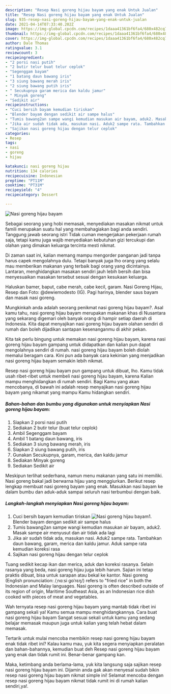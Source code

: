 ```yaml
---
description: "Resep Nasi goreng hijau bayam yang enak Untuk Jualan"
title: "Resep Nasi goreng hijau bayam yang enak Untuk Jualan"
slug: 935-resep-nasi-goreng-hijau-bayam-yang-enak-untuk-jualan
date: 2021-04-14T07:33:40.202Z
image: https://img-global.cpcdn.com/recipes/1daaa41361bf6fa4/680x482cq70/nasi-goreng-hijau-bayam-foto-resep-utama.jpg
thumbnail: https://img-global.cpcdn.com/recipes/1daaa41361bf6fa4/680x482cq70/nasi-goreng-hijau-bayam-foto-resep-utama.jpg
cover: https://img-global.cpcdn.com/recipes/1daaa41361bf6fa4/680x482cq70/nasi-goreng-hijau-bayam-foto-resep-utama.jpg
author: Dale Thomas
ratingvalue: 3.1
reviewcount: 3
recipeingredient:
- "2 porsi nasi putih"
- "2 butir telur buat telur ceplok"
- "Segenggam bayam"
- "1 batang daun bawang iris"
- "3 siung bawang merah iris"
- "2 siung bawang putih iris"
- " Secukupnya garam merica dan kaldu jamur"
- " Minyak goreng"
- "Sedikit air"
recipeinstructions:
- "Cuci bersih bayam kemudian tiriskan"
- "Blender bayam dengan sedikit air sampe halus"
- "Tumis bawang2an sampe wangi kemudian masukan air bayam, aduk2. Masak sampe air menyusut dan air tidak ada lagi"
- "Jika air sudah tidak ada, masukan nasi. Aduk2 sampe rata. Tambahkan daun bawang, garam, merica dan kaldu jamur. Aduk sampe rata kemudian koreksi rasa"
- "Sajikan nasi goreng hijau dengan telur ceplok"
categories:
- Resep
tags:
- nasi
- goreng
- hijau

katakunci: nasi goreng hijau 
nutrition: 134 calories
recipecuisine: Indonesian
preptime: "PT11M"
cooktime: "PT31M"
recipeyield: "4"
recipecategory: Dessert

---
```



![Nasi goreng hijau bayam](https://img-global.cpcdn.com/recipes/1daaa41361bf6fa4/680x482cq70/nasi-goreng-hijau-bayam-foto-resep-utama.jpg)

Sebagai seorang yang hobi memasak, menyediakan masakan nikmat untuk famili merupakan suatu hal yang membahagiakan bagi anda sendiri. Tanggung jawab seorang istri Tidak cuman mengerjakan pekerjaan rumah saja, tetapi kamu juga wajib menyediakan kebutuhan gizi tercukupi dan olahan yang dimakan keluarga tercinta mesti nikmat.

Di zaman  saat ini, kalian memang mampu mengorder panganan jadi tanpa harus capek mengolahnya dulu. Tetapi banyak juga lho orang yang selalu mau memberikan makanan yang terbaik bagi orang yang dicintainya. Lantaran, menghidangkan masakan sendiri jauh lebih bersih dan bisa menyesuaikan masakan tersebut sesuai dengan kesukaan keluarga. 

Haluskan bamer, baput, cabe merah, cabe kecil, garam. Nasi Goreng Hijau, Resep dan Foto: @dewiemodesto (IG). Pagi harinya, blender saus bayam dan masak nasi goreng.

Mungkinkah anda adalah seorang penikmat nasi goreng hijau bayam?. Asal kamu tahu, nasi goreng hijau bayam merupakan makanan khas di Nusantara yang sekarang digemari oleh banyak orang di hampir setiap daerah di Indonesia. Kita dapat menyajikan nasi goreng hijau bayam olahan sendiri di rumah dan boleh dijadikan santapan kesenanganmu di akhir pekan.

Kita tak perlu bingung untuk memakan nasi goreng hijau bayam, karena nasi goreng hijau bayam gampang untuk didapatkan dan kalian pun dapat mengolahnya sendiri di rumah. nasi goreng hijau bayam boleh diolah memalui beragam cara. Kini pun ada banyak cara kekinian yang menjadikan nasi goreng hijau bayam semakin lebih nikmat.

Resep nasi goreng hijau bayam pun gampang untuk dibuat, lho. Kamu tidak usah ribet-ribet untuk membeli nasi goreng hijau bayam, karena Kalian mampu menghidangkan di rumah sendiri. Bagi Kamu yang akan mencobanya, di bawah ini adalah resep menyajikan nasi goreng hijau bayam yang nikamat yang mampu Kamu hidangkan sendiri.

<!--inarticleads1-->

##### Bahan-bahan dan bumbu yang digunakan untuk menyiapkan Nasi goreng hijau bayam:

1. Siapkan 2 porsi nasi putih
1. Sediakan 2 butir telur (buat telur ceplok)
1. Ambil Segenggam bayam
1. Ambil 1 batang daun bawang, iris
1. Sediakan 3 siung bawang merah, iris
1. Siapkan 2 siung bawang putih, iris
1. Gunakan  Secukupnya, garam, merica, dan kaldu jamur
1. Sediakan  Minyak goreng
1. Sediakan Sedikit air


Meskipun terlihat sederhana, namun menu makanan yang satu ini memiliki. Nasi goreng bakal jadi berwarna hijau yang menggiurkan. Berikut resep lengkap membuat nasi goreng bayam yang enak. Masukkan nasi bayam ke dalam bumbu dan aduk-aduk sampai seluruh nasi terbumbui dengan baik. 

<!--inarticleads2-->

##### Langkah-langkah menyiapkan Nasi goreng hijau bayam:

1. Cuci bersih bayam kemudian tiriskan
<img src="https://img-global.cpcdn.com/steps/2751e009d5e6b195/160x128cq70/nasi-goreng-hijau-bayam-langkah-memasak-1-foto.jpg" alt="Nasi goreng hijau bayam">1. Blender bayam dengan sedikit air sampe halus
1. Tumis bawang2an sampe wangi kemudian masukan air bayam, aduk2. Masak sampe air menyusut dan air tidak ada lagi
1. Jika air sudah tidak ada, masukan nasi. Aduk2 sampe rata. Tambahkan daun bawang, garam, merica dan kaldu jamur. Aduk sampe rata kemudian koreksi rasa
1. Sajikan nasi goreng hijau dengan telur ceplok


Tuang sedikit kecap ikan dan merica, aduk dan koreksi rasanya. Selain rasanya yang beda, nasi goreng hijau juga lebih harum. Sajian ini tetap praktis dibuat, bisa untuk sarapan atau bekal ke kantor. Nasi goreng (English pronunciation: /ˌnɑːsi ɡɒˈrɛŋ/) refers to &#34;fried rice&#34; in both the Indonesian and Malay languages. Nasi goreng is often described outside of its region of origin, Maritime Southeast Asia, as an Indonesian rice dish cooked with pieces of meat and vegetables. 

Wah ternyata resep nasi goreng hijau bayam yang mantab tidak ribet ini gampang sekali ya! Kamu semua mampu menghidangkannya. Cara buat nasi goreng hijau bayam Sangat sesuai sekali untuk kamu yang sedang belajar memasak maupun juga untuk kalian yang telah hebat dalam memasak.

Tertarik untuk mulai mencoba membikin resep nasi goreng hijau bayam enak tidak ribet ini? Kalau kamu mau, yuk kita segera menyiapkan peralatan dan bahan-bahannya, kemudian buat deh Resep nasi goreng hijau bayam yang enak dan tidak rumit ini. Benar-benar gampang kan. 

Maka, ketimbang anda berlama-lama, yuk kita langsung saja sajikan resep nasi goreng hijau bayam ini. Dijamin anda gak akan menyesal sudah bikin resep nasi goreng hijau bayam nikmat simple ini! Selamat mencoba dengan resep nasi goreng hijau bayam nikmat tidak rumit ini di rumah kalian sendiri,ya!.


